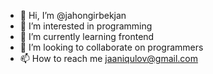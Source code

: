 - 👋 Hi, I’m @jahongirbekjan
- 👀 I’m interested in programming
- 🌱 I’m currently learning frontend
- 💞️ I’m looking to collaborate on programmers
- 📫 How to reach me jaaniqulov@gmail.com

<!---
jahongirbekjan/jahongirbekjan is a ✨ special ✨ repository because its `README.md` (this file) appears on your GitHub profile.
You can click the Preview link to take a look at your changes.
--->
